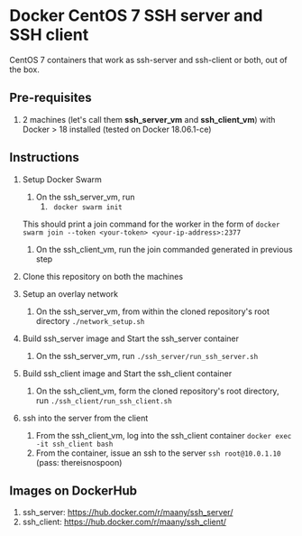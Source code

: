 # Docker CentOS 7 SSH server and SSH client
CentOS 7 containers that work as ssh-server and ssh-client or both, out of the box.

## Pre-requisites
1. 2 machines (let's call them **ssh_server_vm** and **ssh_client_vm**) with Docker > 18 installed (tested on Docker 18.06.1-ce)

## Instructions

1. Setup Docker Swarm
    
    1. On the ssh_server_vm, run
        1. ``` docker swarm init```
    
    This should print a join command for the worker in the form of
    ```docker swarm join --token <your-token> <your-ip-address>:2377```
    
    1. On the ssh_client_vm, run the join commanded generated in previous step

1. Clone this repository on both the machines

1. Setup an overlay network
    1. On the ssh_server_vm, from within the cloned repository's root directory
    ```./network_setup.sh```
1. Build ssh_server image and Start the ssh_server container 
    1. On the ssh_server_vm, run
    ```./ssh_server/run_ssh_server.sh```
1. Build ssh_client image and Start the ssh_client container
    1. On the ssh_client_vm, form the cloned repository's root directory, run
    ```./ssh_client/run_ssh_client.sh```
  
1. ssh into the server from the client
    1. From the ssh_client_vm, log into the ssh_client container
    ```docker exec -it ssh_client bash```
    1. From the container, issue an ssh to the server
    ```ssh root@10.0.1.10```
    (pass: thereisnospoon)
## Images on DockerHub
1. ssh_server: https://hub.docker.com/r/maany/ssh_server/ 
1. ssh_client: https://hub.docker.com/r/maany/ssh_client/
